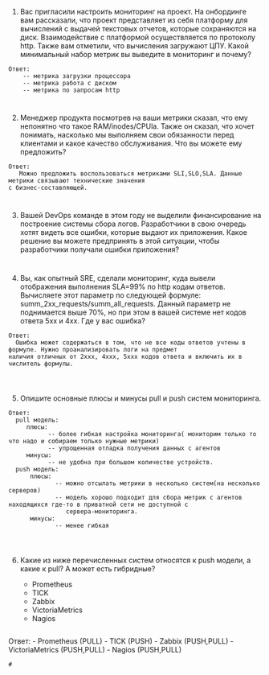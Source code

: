 1. Вас пригласили настроить мониторинг на проект. На онбординге вам рассказали, что проект представляет из себя 
платформу для вычислений с выдачей текстовых отчетов, которые сохраняются на диск. Взаимодействие с платформой 
осуществляется по протоколу http. Также вам отметили, что вычисления загружают ЦПУ. Какой минимальный набор метрик вы
выведите в мониторинг и почему?
```
Ответ:
    -- метрика загрузки процессора
    -- метрика работа с диском
    -- метрика по запросам http
```
#
2. Менеджер продукта посмотрев на ваши метрики сказал, что ему непонятно что такое RAM/inodes/CPUla. Также он сказал, 
что хочет понимать, насколько мы выполняем свои обязанности перед клиентами и какое качество обслуживания. Что вы 
можете ему предложить?
```
Ответ:
   Можно предложить воспользоваться метриками SLI,SLO,SLA. Данные метрики связывают технические значения
с бизнес-составляющей.

```
#
3. Вашей DevOps команде в этом году не выделили финансирование на построение системы сбора логов. Разработчики в свою 
очередь хотят видеть все ошибки, которые выдают их приложения. Какое решение вы можете предпринять в этой ситуации, 
чтобы разработчики получали ошибки приложения?
#
4. Вы, как опытный SRE, сделали мониторинг, куда вывели отображения выполнения SLA=99% по http кодам ответов. 
Вычисляете этот параметр по следующей формуле: summ_2xx_requests/summ_all_requests. Данный параметр не поднимается выше 
70%, но при этом в вашей системе нет кодов ответа 5xx и 4xx. Где у вас ошибка?
```
Ответ:
  Ошибка может содержаться в том, что не все коды ответов учтены в формуле. Нужно проанализировать логи на предмет
наличия отличных от 2xxx, 4xxx, 5xxx кодов ответа и включить их в числитель формулы.
 
```
#
5. Опишите основные плюсы и минусы pull и push систем мониторинга.
```
Ответ:
  pull модель:
     плюсы:
           -- более гибкая настройка мониторинга( мониторим только то что надо и собираем только нужные метрики)
           -- упрощенная отладка получения данных с агентов           
     минусы:
           -- не удобна при большом количестве устройств.
  push модель:
      плюсы:
             -- можно отсылать метрики в несколько систем(на несколько серверов)
             -- модель хорошо подходит для сбора метрик с агентов находящихся где-то в приватной сети не доступной с
                сервера-мониторинга.
      минусы:
             -- менее гибкая
 
```

#
6. Какие из ниже перечисленных систем относятся к push модели, а какие к pull? А может есть гибридные?

    - Prometheus 
    - TICK
    - Zabbix
    - VictoriaMetrics
    - Nagios

   ```
Ответ:
    - Prometheus (PULL)
    - TICK       (PUSH)
    - Zabbix     (PUSH,PULL)
    - VictoriaMetrics (PUSH,PULL)
    - Nagios (PUSH,PULL)
 
```
#
